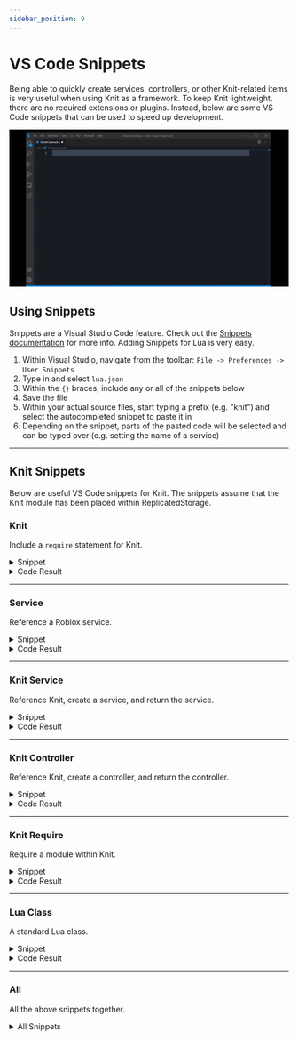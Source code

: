 ```yaml
---
sidebar_position: 9
---
```


# VS Code Snippets

Being able to quickly create services, controllers, or other Knit-related items is very useful when using Knit as a framework. To keep Knit lightweight, there are no required extensions or plugins. Instead, below are some VS Code snippets that can be used to speed up development.

![Snippets](/snippets.gif)

## Using Snippets
Snippets are a Visual Studio Code feature. Check out the [Snippets documentation](https://code.visualstudio.com/docs/editor/userdefinedsnippets) for more info. Adding Snippets for Lua is very easy.

1. Within Visual Studio, navigate from the toolbar: `File -> Preferences -> User Snippets`
1. Type in and select `lua.json`
1. Within the `{}` braces, include any or all of the snippets below
1. Save the file
1. Within your actual source files, start typing a prefix (e.g. "knit") and select the autocompleted snippet to paste it in
1. Depending on the snippet, parts of the pasted code will be selected and can be typed over (e.g. setting the name of a service)

-------------------------------------

## Knit Snippets

Below are useful VS Code snippets for Knit. The snippets assume that the Knit module has been placed within ReplicatedStorage.

### Knit
Include a `require` statement for Knit.
<details class="note">
<summary>Snippet</summary>

```json
"Knit": {
	"prefix": ["knit"],
	"body": ["local Knit = require(game:GetService(\"ReplicatedStorage\").Packages.Knit)"],
	"description": "Require the Knit module"
}
```

</details>
<details class="success">
<summary>Code Result</summary>

```lua
local Knit = require(game:GetService("ReplicatedStorage").Packages.Knit)
```

</details>

-------------------------------------

### Service
Reference a Roblox service.

<details class="note">
<summary>Snippet</summary>

```json
"Service": {
	"prefix": ["service"],
	"body": ["local ${0:Name}Service = game:GetService(\"${0:Name}Service\")"],
	"description": "Roblox Service"
}
```
</details>
<details class="success">
<summary>Code Result</summary>

```lua
local HttpService = game:GetService("HttpService")
```

</details>

-------------------------------------

### Knit Service
Reference Knit, create a service, and return the service.
<details class="note">
<summary>Snippet</summary>

```json
"Knit Service": {
	"prefix": ["knitservice"],
	"body": [
		"local Knit = require(game:GetService(\"ReplicatedStorage\").Packages.Knit)",
		"",
		"local ${0:$TM_FILENAME_BASE} = Knit.CreateService {",
		"\tName = \"${0:$TM_FILENAME_BASE}\";",
		"\tClient = {};",
		"}",
		"",
		"",
		"function ${0:$TM_FILENAME_BASE}:KnitStart()",
		"\t",
		"end",
		"",
		"",
		"function ${0:$TM_FILENAME_BASE}:KnitInit()",
		"\t",
		"end",
		"",
		"",
		"return ${0:$TM_FILENAME_BASE}",
		""
	],
	"description": "Knit Service template"
}
```

</details>
<details class="success">
<summary>Code Result</summary>

```lua
local Knit = require(game:GetService("ReplicatedStorage").Packages.Knit)

local MyService = Knit.CreateService {
	Name = "MyService";
	Client = {};
}

function MyService:KnitStart()
end

function MyService:KnitInit()
end

return MyService
```

</details>

-------------------------------------

### Knit Controller
Reference Knit, create a controller, and return the controller.
<details class="note">
<summary>Snippet</summary>

```json
"Knit Controller": {
	"prefix": ["knitcontroller"],
	"body": [
		"local Knit = require(game:GetService(\"ReplicatedStorage\").Packages.Knit)",
		"",
		"local ${0:$TM_FILENAME_BASE} = Knit.CreateController { Name = \"${0:$TM_FILENAME_BASE}\" }",
		"",
		"",
		"function ${0:$TM_FILENAME_BASE}:KnitStart()",
		"\t",
		"end",
		"",
		"",
		"function ${0:$TM_FILENAME_BASE}:KnitInit()",
		"\t",
		"end",
		"",
		"",
		"return ${0:$TM_FILENAME_BASE}",
		""
	],
	"description": "Knit Controller template"
}
```

</details>
<details class="success">
<summary>Code Result</summary>

```lua
local Knit = require(game:GetService("ReplicatedStorage").Packages.Knit)

local MyController = Knit.CreateController {
	Name = "MyController";
}

function MyController:KnitStart()
end

function MyController:KnitInit()
end

return MyController
```

</details>

-------------------------------------

### Knit Require
Require a module within Knit.
<details class="note">
<summary>Snippet</summary>

```json
"Knit Require": {
	"prefix": ["knitrequire"],
	"body": ["local ${1:Name} = require(Knit.${2:Util}.${1:Name})"],
	"description": "Knit Require template"
}
```

</details>
<details class="success">
<summary>Code Result</summary>

```lua
local Signal = require(Knit.Util.Signal)
```

</details>

-------------------------------------

### Lua Class
A standard Lua class.

<details class="note">
<summary>Snippet</summary>

```json
"Class": {
	"prefix": ["class"],
	"body": [
		"local ${0:$TM_FILENAME_BASE} = {}",
		"${0:$TM_FILENAME_BASE}.__index = ${0:$TM_FILENAME_BASE}",
		"",
		"",
		"function ${0:$TM_FILENAME_BASE}.new()",
		"\tlocal self = setmetatable({}, ${0:$TM_FILENAME_BASE})",
		"\treturn self",
		"end",
		"",
		"",
		"function ${0:$TM_FILENAME_BASE}:Destroy()",
		"\t",
		"end",
		"",
		"",
		"return ${0:$TM_FILENAME_BASE}",
		""
	],
	"description": "Lua Class"
}
```

</details>
<details class="success">
<summary>Code Result</summary>

```lua
local MyClass = {}
MyClass.__index = MyClass

function MyClass.new()
	local self = setmetatable({}, MyClass)
	return self
end

function MyClass:Destroy()

end

return MyClass
```

</details>

-------------------------------------

### All
All the above snippets together.

<details class="note">
<summary>All Snippets</summary>

```json
{

	"Service": {
		"prefix": ["service"],
		"body": ["local ${0:Name}Service = game:GetService(\"${0:Name}Service\")"],
		"description": "Roblox Service"
	},

	"Class": {
		"prefix": ["class"],
		"body": [
			"local ${0:$TM_FILENAME_BASE} = {}",
			"${0:$TM_FILENAME_BASE}.__index = ${0:$TM_FILENAME_BASE}",
			"",
			"",
			"function ${0:$TM_FILENAME_BASE}.new()",
			"\tlocal self = setmetatable({}, ${0:$TM_FILENAME_BASE})",
			"\treturn self",
			"end",
			"",
			"",
			"function ${0:$TM_FILENAME_BASE}:Destroy()",
			"\t",
			"end",
			"",
			"",
			"return ${0:$TM_FILENAME_BASE}",
			""
		],
		"description": "Lua Class"
	},

	"Knit": {
		"prefix": ["knit"],
		"body": ["local Knit = require(game:GetService(\"ReplicatedStorage\").Packages.Knit)"],
		"description": "Require the Knit module"
	},

	"Knit Service": {
		"prefix": ["knitservice"],
		"body": [
			"local Knit = require(game:GetService(\"ReplicatedStorage\").Packages.Knit)",
			"",
			"local ${0:$TM_FILENAME_BASE} = Knit.CreateService {",
			"\tName = \"${0:$TM_FILENAME_BASE}\";",
			"\tClient = {};",
			"}",
			"",
			"",
			"function ${0:$TM_FILENAME_BASE}:KnitStart()",
			"\t",
			"end",
			"",
			"",
			"function ${0:$TM_FILENAME_BASE}:KnitInit()",
			"\t",
			"end",
			"",
			"",
			"return ${0:$TM_FILENAME_BASE}",
			""
		],
		"description": "Knit Service template"
	},

	"Knit Controller": {
		"prefix": ["knitcontroller"],
		"body": [
			"local Knit = require(game:GetService(\"ReplicatedStorage\").Packages.Knit)",
			"",
			"local ${0:$TM_FILENAME_BASE} = Knit.CreateController { Name = \"${0:$TM_FILENAME_BASE}\" }",
			"",
			"",
			"function ${0:$TM_FILENAME_BASE}:KnitStart()",
			"\t",
			"end",
			"",
			"",
			"function ${0:$TM_FILENAME_BASE}:KnitInit()",
			"\t",
			"end",
			"",
			"",
			"return ${0:$TM_FILENAME_BASE}",
			""
		],
		"description": "Knit Controller template"
	},

	"Knit Require": {
		"prefix": ["knitrequire"],
		"body": ["local ${1:Name} = require(Knit.${2:Util}.${1:Name})"],
		"description": "Knit Require template"
	}

}
```

</details>
